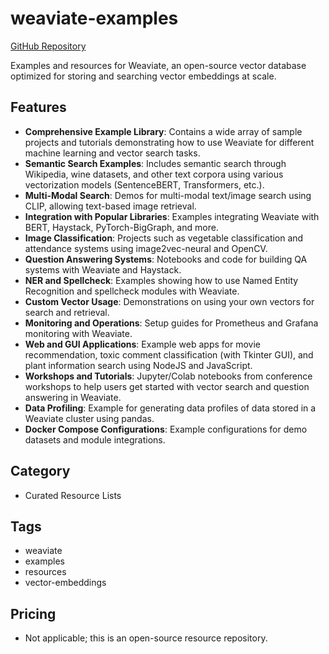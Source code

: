 # weaviate-examples

[GitHub Repository](https://github.com/weaviate/weaviate-examples)

Examples and resources for Weaviate, an open-source vector database optimized for storing and searching vector embeddings at scale.

## Features

- **Comprehensive Example Library**: Contains a wide array of sample projects and tutorials demonstrating how to use Weaviate for different machine learning and vector search tasks.
- **Semantic Search Examples**: Includes semantic search through Wikipedia, wine datasets, and other text corpora using various vectorization models (SentenceBERT, Transformers, etc.).
- **Multi-Modal Search**: Demos for multi-modal text/image search using CLIP, allowing text-based image retrieval.
- **Integration with Popular Libraries**: Examples integrating Weaviate with BERT, Haystack, PyTorch-BigGraph, and more.
- **Image Classification**: Projects such as vegetable classification and attendance systems using image2vec-neural and OpenCV.
- **Question Answering Systems**: Notebooks and code for building QA systems with Weaviate and Haystack.
- **NER and Spellcheck**: Examples showing how to use Named Entity Recognition and spellcheck modules with Weaviate.
- **Custom Vector Usage**: Demonstrations on using your own vectors for search and retrieval.
- **Monitoring and Operations**: Setup guides for Prometheus and Grafana monitoring with Weaviate.
- **Web and GUI Applications**: Example web apps for movie recommendation, toxic comment classification (with Tkinter GUI), and plant information search using NodeJS and JavaScript.
- **Workshops and Tutorials**: Jupyter/Colab notebooks from conference workshops to help users get started with vector search and question answering in Weaviate.
- **Data Profiling**: Example for generating data profiles of data stored in a Weaviate cluster using pandas.
- **Docker Compose Configurations**: Example configurations for demo datasets and module integrations.

## Category

- Curated Resource Lists

## Tags

- weaviate
- examples
- resources
- vector-embeddings

## Pricing

- Not applicable; this is an open-source resource repository.